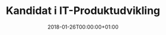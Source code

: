 ---
title: "Kandidat i IT-Produktudvikling"
date: 2018-01-26T00:00:00+01:00
draft: false
period: "Aug. 12 - Jan. 15"
company: "Aarhus Universitet"
description: "Min kandidat på Aarhus Universitet er en fortsættelse af min bachelor i IT-Produktudvikling. Igennem uddannelsen har jeg forbedret både mine tekniske og designmæssige færdigheder. Dette er i største delen af tiden sket i form af konceptualisering og udvikling af forskellige produkter."
---